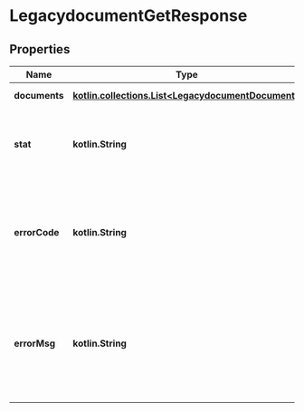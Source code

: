 
# LegacydocumentGetResponse

## Properties
Name | Type | Description | Notes
------------ | ------------- | ------------- | -------------
**documents** | [**kotlin.collections.List&lt;LegacydocumentDocument&gt;**](LegacydocumentDocument.md) | Array of documents | 
**stat** | **kotlin.String** | Status of the request that has been made. Can be &#39;ok&#39; or &#39;fail&#39; |  [optional]
**errorCode** | **kotlin.String** | If the request has failed, this element will contain the error code related to the problem encountered. |  [optional]
**errorMsg** | **kotlin.String** | If the request has failed, this element will contain the error message related to the problem encountered. |  [optional]




